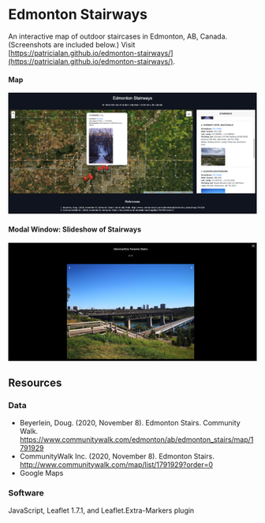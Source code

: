 # Edmonton Stairways

An interactive map of outdoor staircases in Edmonton, AB, Canada. (Screenshots are included below.) Visit [https://patricialan.github.io/edmonton-stairways/](https://patricialan.github.io/edmonton-stairways/).

#### Map
![static/img/screenshot_01.png](static/img/screenshot_01.png)

#### Modal Window: Slideshow of Stairways
![static/img/screenshot_02.png](static/img/screenshot_02.png)

## Resources
### Data
- Beyerlein, Doug. (2020, November 8). Edmonton Stairs. Community Walk. https://www.communitywalk.com/edmonton/ab/edmonton_stairs/map/1791929
- CommunityWalk Inc. (2020, November 8). Edmonton Stairs. http://www.communitywalk.com/map/list/1791929?order=0
- Google Maps

### Software
JavaScript, Leaflet 1.7.1, and Leaflet.Extra-Markers plugin